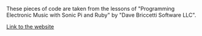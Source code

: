 These pieces of code are taken from the lessons of "Programming Electronic Music with Sonic Pi and Ruby" by "Dave Briccetti Software LLC".

[Link to the website](https://davebsoft.com/programming-for-kids/classes/sonic-pi)
